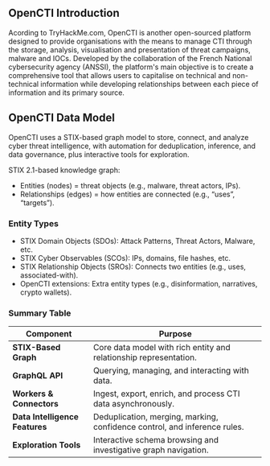 ## OpenCTI Introduction

Acording to TryHackMe.com, OpenCTI is another open-sourced platform designed to provide organisations with the means to manage CTI through the storage, analysis, visualisation and presentation of threat campaigns, malware and IOCs.
Developed by the collaboration of the French National cybersecurity agency (ANSSI), the platform's main objective is to create a comprehensive tool that allows users to capitalise on technical and non-technical information while developing relationships between each piece of information and its primary source. 

## OpenCTI Data Model

OpenCTI uses a STIX-based graph model to store, connect, and analyze cyber threat intelligence, with automation for deduplication, inference, and data governance, plus interactive tools for exploration.

STIX 2.1-based knowledge graph:
- Entities (nodes) = threat objects (e.g., malware, threat actors, IPs).
- Relationships (edges) = how entities are connected (e.g., “uses”, “targets”).

### Entity Types

- STIX Domain Objects (SDOs): Attack Patterns, Threat Actors, Malware, etc.
- STIX Cyber Observables (SCOs): IPs, domains, file hashes, etc.
- STIX Relationship Objects (SROs): Connects two entities (e.g., uses, associated-with).
- OpenCTI extensions: Extra entity types (e.g., disinformation, narratives, crypto wallets).

### Summary Table

| Component                      | Purpose                                                                   |
| ------------------------------ | ------------------------------------------------------------------------- |
| **STIX-Based Graph**           | Core data model with rich entity and relationship representation.         |
| **GraphQL API**                | Querying, managing, and interacting with data.                            |
| **Workers & Connectors**       | Ingest, export, enrich, and process CTI data asynchronously.              |
| **Data Intelligence Features** | Deduplication, merging, marking, confidence control, and inference rules. |
| **Exploration Tools**          | Interactive schema browsing and investigative graph navigation.           |
